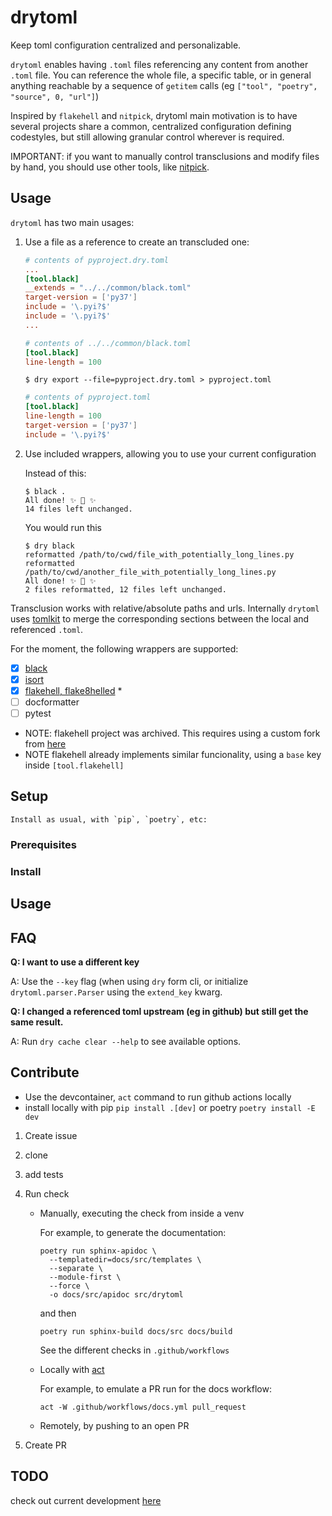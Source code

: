 # drytoml

Keep toml configuration centralized and personalizable.

`drytoml` enables having `.toml` files referencing any content from another `.toml`
file. You can reference the whole file, a specific table, or in general anything
reachable by a sequence of `getitem` calls (eg `["tool", "poetry", "source", 0, "url"]`)

Inspired by `flakehell` and `nitpick`, drytoml main motivation is to have several
projects share a common, centralized configuration defining codestyles, but still
allowing granular control wherever is required.

IMPORTANT: if you want to manually control transclusions and modify files by hand, you
should use other tools, like [nitpick](https://pypi.org/project/nitpick/).

## Usage

`drytoml` has two main usages:

1. Use a file as a reference to create an transcluded one:

    ```toml
    # contents of pyproject.dry.toml
    ...
    [tool.black]
    __extends = "../../common/black.toml"
    target-version = ['py37']
    include = '\.pyi?$'
    include = '\.pyi?$'
    ...
    ```

    ```toml
    # contents of ../../common/black.toml
    [tool.black]
    line-length = 100
    ```

   ```console
   $ dry export --file=pyproject.dry.toml > pyproject.toml
   ```

    ```toml
    # contents of pyproject.toml
    [tool.black]
    line-length = 100
    target-version = ['py37']
    include = '\.pyi?$'
    ```

2. Use included wrappers, allowing you to use your current configuration

   Instead of this:

   ```console
   $ black .
   All done! ✨ 🍰 ✨
   14 files left unchanged.
   ```

   You would run this
   ```console
   $ dry black
   reformatted /path/to/cwd/file_with_potentially_long_lines.py
   reformatted /path/to/cwd/another_file_with_potentially_long_lines.py
   All done! ✨ 🍰 ✨
   2 files reformatted, 12 files left unchanged.
   ```


Transclusion works with relative/absolute paths and urls. Internally
`drytoml` uses [tomlkit](https://pypi.org/project/tomlkit/) to merge the
corresponding sections between the local and referenced `.toml`.


For the moment, the following wrappers are supported:

* [x] [black](https://github.com/psf/black)
* [x] [isort](https://pycqa.github.io/isort/)
* [x] [flakehell, flake8helled](https://github.com/life4/flakehell) *
* [ ] docformatter
* [ ] pytest

- NOTE: flakehell project was archived. This requires using a custom fork from
  [here](https://github.com/pwoolvett/flakehell)
- NOTE flakehell already implements similar funcionality, using a `base` key inside
  `[tool.flakehell]`

## Setup

    Install as usual, with `pip`, `poetry`, etc:

### Prerequisites

### Install

## Usage

## FAQ

**Q: I want to use a different key**

   A: Use the `--key` flag (when using `dry` form cli, or initialize
   `drytoml.parser.Parser` using the `extend_key` kwarg.


**Q: I changed a referenced toml upstream (eg in github) but still get the same result.**

   A: Run `dry cache clear --help` to see available options.

## Contribute

* Use the devcontainer, `act` command to run github actions locally
* install locally with pip `pip install .[dev]` or poetry `poetry install -E dev`


1. Create issue

1. clone

1. add tests

1. Run check 

   * Manually, executing the check from inside a venv

     For example, to generate the documentation:
  
     ```console
     poetry run sphinx-apidoc \
       --templatedir=docs/src/templates \
       --separate \
       --module-first \
       --force \
       -o docs/src/apidoc src/drytoml
     ```

     and then 

     ```console
     poetry run sphinx-build docs/src docs/build
     ```

      See the different checks in `.github/workflows`

   * Locally with [act](https://github.com/nektos/act)

     For example, to emulate a PR run for the docs workflow:
  
     ```console
     act -W .github/workflows/docs.yml pull_request
     ```

   * Remotely, by pushing to an open PR

1. Create PR

## TODO

check out current development [here](https://github.com/pwoolvett/drytoml/projects/2)
